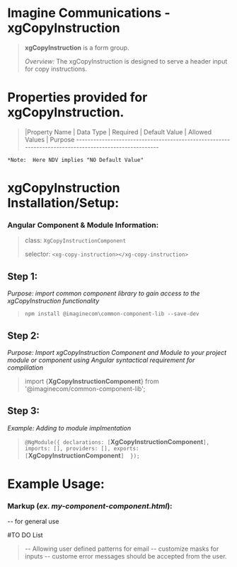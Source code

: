 # Imagine Communications - xgCopyInstruction

>   **xgCopyInstruction** is a form group.
>   
>   *Overview:*  The xgCopyInstruction is designed to serve a header input for copy instructions.

# Properties provided for xgCopyInstruction.
>   |Property Name  | Data Type | Required  | Default Value  | Allowed Values   |    Purpose                     -----------------------------------------------------------------------------------------------------


    *Note:  Here NDV implies "NO Default Value"
     

# xgCopyInstruction Installation/Setup:

### Angular Component & Module Information:

> 
>   class:    `XgCopyInstructionComponent`
> 
>   selector:   `<xg-copy-instruction></xg-copy-instruction>`

## Step 1: 
*Purpose: import common component library to gain access to the xgCopyInstruction functionality*

>   `npm install @imaginecom\common-component-lib --save-dev`
> 

## Step 2: 
*Purpose:  Import xgCopyInstruction Component and Module to your project module or component using Angular syntactical requirement for complilation*

> import {**XgCopyInstructionComponent**} from '@imaginecom/common-component-lib';


## Step 3:
*Example: Adding to module implmentation*
>   `@NgModule({
>       declarations: [`**XgCopyInstructionComponent**`],
>       imports: [],
>       providers: [],
>       exports: [`**XgCopyInstructionComponent**`] 
> });`

# Example Usage: 
    
### Markup (*ex. my-component-component.html*):
-- for general use

#TO DO List
> -- Allowing user defined patterns for email
> -- customize masks for inputs 
> -- custome error messages should be accepted from the user.